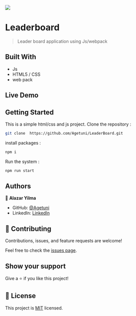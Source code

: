 ![](https://img.shields.io/badge/Microverse-blueviolet)

# Leaderboard

> Leader board  application using Js/webpack


## Built With

- Js
- HTML5 / CSS
- web pack

## Live Demo 
> 


## Getting Started
This is a simple html/css and js  project.
Clone the repository  :
```bash
git clone  https://github.com/Agetuni/LeaderBoard.git
```
install packages  :
```bash
npm i
```
Run the system   :
```bash
npm run start
```

## Authors

👤 **Alazar Yilma**

- GitHub: [@Agetuni](https://github.com/Agetuni)
- LinkedIn: [LinkedIn](https://www.linkedin.com/in/aleazar-yilma-b614b6174/)


## 🤝 Contributing

Contributions, issues, and feature requests are welcome!

Feel free to check the [issues page](../issues/).

## Show your support

Give a ⭐️ if you like this project!


## 📝 License

This project is [MIT](./MIT.md) licensed.
